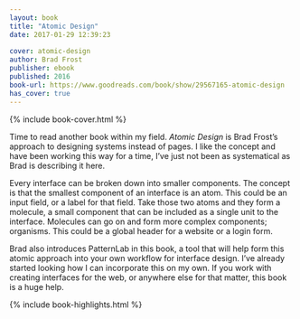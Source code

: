 ```yaml
---
layout: book
title: "Atomic Design"
date: 2017-01-29 12:39:23
 
cover: atomic-design
author: Brad Frost
publisher: ebook
published: 2016
book-url: https://www.goodreads.com/book/show/29567165-atomic-design
has_cover: true
---
```

{% include book-cover.html %}

Time to read another book within my field. _Atomic Design_ is Brad Frost’s approach to designing systems instead of pages. I like the concept and have been working this way for a time, I’ve just not been as systematical as Brad is describing it here.

Every interface can be broken down into smaller components. The concept is that the smallest component of an interface is an atom. This could be an input field, or a label for that field. Take those two atoms and they form a molecule, a small component that can be included as a single unit to the interface. Molecules can go on and form more complex components; organisms. This could be a global header for a website or a login form.

Brad also introduces PatternLab in this book, a tool that will help form this atomic approach into your own workflow for interface design. I’ve already started looking how I can incorporate this on my own. If you work with creating interfaces for the web, or anywhere else for that matter, this book is a huge help.

{% include book-highlights.html %}
